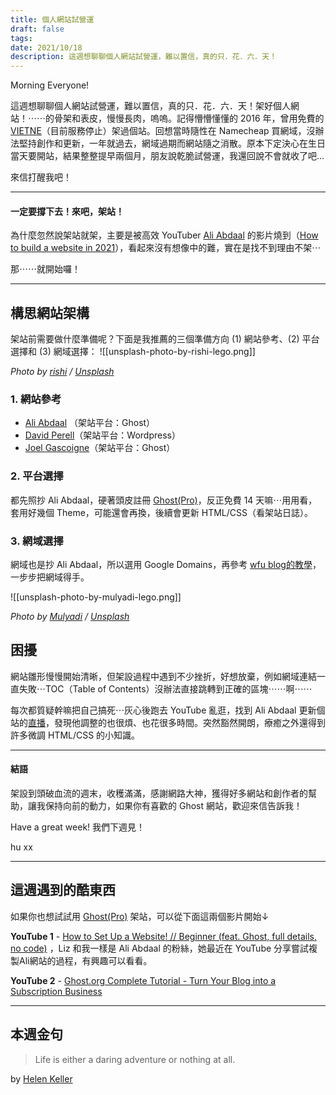 ```yaml
---
title: 個人網站試營運
draft: false
tags: 
date: 2021/10/18
description: 這週想聊聊個人網站試營運，難以置信，真的只．花．六．天！
---
```

Morning Everyone!

這週想聊聊個人網站試營運，難以置信，真的只．花．六．天！架好個人網站！⋯⋯的骨架和表皮，慢慢長肉，嗚嗚。記得懵懵懂懂的 2016 年，曾用免費的 [VIETNE](https://free.com.tw/vietne/)（目前服務停止）架過個站。回想當時隨性在 Namecheap 買網域，沒辦法堅持創作和更新，一年就過去，網域過期而網站隨之消散。原本下定決心在生日當天要開站，結果整整提早兩個月，朋友說乾脆試營運，我還回說不會就收了吧...

來信打醒我吧！

---

#### 一定要撐下去！來吧，架站！

為什麼忽然說架站就架，主要是被高效 YouTuber [Ali Abdaal](https://aliabdaal.com/) 的影片燒到（[How to build a website in 2021](https://www.youtube.com/watch?v=acBJsjCqgtM)），看起來沒有想像中的難，實在是找不到理由不架⋯

那⋯⋯就開始囉！

---

## 構思網站架構

架站前需要做什麼準備呢？下面是我推薦的三個準備方向 (1) 網站參考、(2) 平台選擇和 (3) 網域選擇：
![[unsplash-photo-by-rishi-lego.png]]

*Photo by [rishi](https://unsplash.com/@beingabstrac?utm_source=ghost&utm_medium=referral&utm_campaign=api-credit) / [Unsplash](https://unsplash.com/?utm_source=ghost&utm_medium=referral&utm_campaign=api-credit)*

### 1. 網站參考

- [Ali Abdaal](https://aliabdaal.com/) （架站平台：Ghost）
- [David Perell](https://perell.com/)（架站平台：Wordpress）
- [Joel Gascoigne](https://joel.is/)（架站平台：Ghost）

### 2. 平台選擇

都先照抄 Ali Abdaal，硬著頭皮註冊 [Ghost(Pro)](https://ghost.org/)，反正免費 14 天嘛⋯用用看，套用好幾個 Theme，可能還會再換，後續會更新 HTML/CSS（看架站日誌）。

### 3. 網域選擇

網域也是抄 Ali Abdaal，所以選用 Google Domains，再參考 [wfu blog的教學](https://www.wfublog.com/2019/04/google-domains-tw-purchase-transfer-godaddy-dns.html)，一步步把網域得手。

![[unsplash-photo-by-mulyadi-lego.png]]

*Photo by [Mulyadi](https://unsplash.com/@mullyadii?utm_source=ghost&utm_medium=referral&utm_campaign=api-credit) / [Unsplash](https://unsplash.com/?utm_source=ghost&utm_medium=referral&utm_campaign=api-credit)*

## 困擾

網站雛形慢慢開始清晰，但架設過程中遇到不少挫折，好想放棄，例如網域連結一直失敗⋯TOC（Table of Contents）沒辦法直接跳轉到正確的區塊⋯⋯啊⋯⋯

每次都質疑幹嘛把自己搞死⋯灰心後跑去 YouTube 亂逛，找到 Ali Abdaal 更新個站的[直播](https://www.youtube.com/watch?v=WsOiuxm8qB4)，發現他調整的也很煩、也花很多時間。突然豁然開朗，療癒之外還得到許多微調 HTML/CSS 的小知識。

---

#### 結語

架設到頭破血流的週末，收穫滿滿，感謝網路大神，獲得好多網站和創作者的幫助，讓我保持向前的動力，如果你有喜歡的 Ghost 網站，歡迎來信告訴我！

Have a great week! 我們下週見！

hu xx

---

## 這週遇到的酷東西

如果你也想試試用 [Ghost(Pro)](https://ghost.org/) 架站，可以從下面這兩個影片開始↓

**YouTube 1** - [How to Set Up a Website! // Beginner (feat. Ghost, full details, no code)](https://www.youtube.com/watch?v=E-RjOv4fK3Q) ，Liz 和我一樣是 Ali Abdaal 的粉絲，她最近在 YouTube 分享嘗試複製Ali網站的過程，有興趣可以看看。

**YouTube 2** - [Ghost.org Complete Tutorial - Turn Your Blog into a Subscription Business](https://www.youtube.com/watch?v=YVakhK8UOWs)

---

## 本週金句

> Life is either a daring adventure or nothing at all.

by [Helen Keller](https://quoteinvestigator.com/2014/11/21/adventure/?utm_campaign=Monday%20Goodies&utm_medium=email&utm_source=Revue%20newsletter)